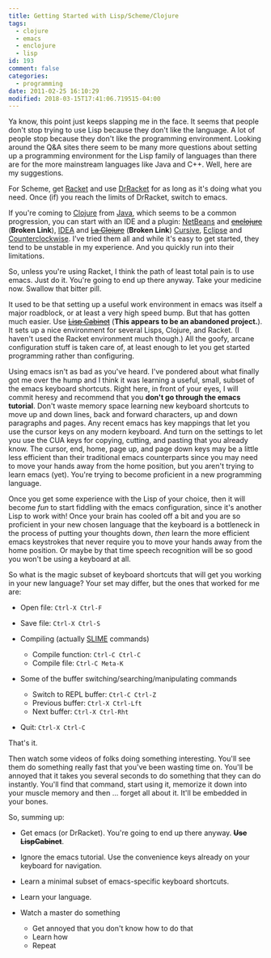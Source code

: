 ```yaml
---
title: Getting Started with Lisp/Scheme/Clojure
tags:
  - clojure
  - emacs
  - enclojure
  - lisp
id: 193
comment: false
categories:
  - programming
date: 2011-02-25 16:10:29
modified: 2018-03-15T17:41:06.719515-04:00
---
```


Ya know, this point just keeps slapping me in the face. It seems that people don't stop trying to use Lisp because they don't like the language. A lot of people stop because they don't like the programming environment. Looking around the Q&amp;A sites there seem to be many more questions about setting up a programming environment for the Lisp family of languages than there are for the more mainstream languages like Java and C++. Well, here are my suggestions.

For Scheme, get [Racket](http://racket-lang.org/ "Link to the Racket language web sit") and use [DrRacket](http://docs.racket-lang.org/drracket/ "Link to DrRacket programming environment documentation") for as long as it's doing what you need. Once (if) you reach the limits of DrRacket, switch to emacs.

If you're coming to [Clojure](http://clojure.org/ "Link to Clojure language web site") from [Java](http://www.oracle.com/technetwork/java/index.html "Link to Java developer site at Oracle"), which seems to be a common progression, you can start with an IDE and a plugin: [NetBeans](http://netbeans.org/ "Link to NetBeans web site") and <del>[enclojure](http://www.enclojure.org/ "Link to enclojure web site")</del> (**Broken Link**), [IDEA](http://www.jetbrains.com/idea/ "Link to IntelliJ IDEA web site") and <del>[La Clojure](http://plugins.intellij.net/plugin/?id=4050 "Link to La Clojure plugin site")</del> (**Broken Link**) [Cursive](https://cursive-ide.com), [Eclipse](http://www.eclipse.org/ "Link to Eclipse IDE web site") and [Counterclockwise](https://github.com/ccw-ide/ccw/wiki/GoogleCodeHome "Link to Counterclockwise IDE plugin site"). I've tried them all and while it's easy to get started, they tend to be unstable in my experience. And you quickly run into their limitations.

So, unless you're using Racket, I think the path of least total pain is to use emacs. Just do it. You're going to end up there anyway. Take your medicine now. Swallow that bitter pill.

It used to be that setting up a useful work environment in emacs was itself a major roadblock, or at least a very high speed bump. But that has gotten much easier. Use <del>[Lisp Cabinet](http://lispcabinet.sourceforge.net/ "Link to Lisp Cabinet web site")</del> (**This appears to be an abandoned project.**). It sets up a nice environment for several Lisps, Clojure, and Racket. (I haven't used the Racket environment much though.) All the goofy, arcane configuration stuff is taken care of, at least enough to let you get started programming rather than configuring.

Using emacs isn't as bad as you've heard. I've pondered about what finally got me over the hump and I think it was learning a useful, small, subset of the emacs keyboard shortcuts. Right here, in front of your eyes, I will commit heresy and recommend that you **don't go through the emacs tutorial**. Don't waste memory space learning new keyboard shortcuts to move up and down lines, back and forward characters, up and down paragraphs and pages. Any recent emacs has key mappings that let you use the cursor keys on any modern keyboard. And turn on the settings to let you use the CUA keys for copying, cutting, and pasting that you already know. The cursor, end, home, page up, and page down keys may be a little less efficient than their traditional emacs counterparts since you may need to move your hands away from the home position, but you aren't trying to learn emacs (yet). You're trying to become proficient in a new programming language.

Once you get some experience with the Lisp of your choice, then it will become _fun_ to start fiddling with the emacs configuration, since it's another Lisp to work with! Once your brain has cooled off a bit and you are so proficient in your new chosen language that the keyboard is a bottleneck in the process of putting your thoughts down, _then_ learn the more efficient emacs keystrokes that never require you to move your hands away from the home position. Or maybe by that time speech recognition will be so good you won't be using a keyboard at all.

So what is the magic subset of keyboard shortcuts that will get you working in your new language? Your set may differ, but the ones that worked for me are:

*   Open file: `Ctrl-X Ctrl-F`
*   Save file: `Ctrl-X Ctrl-S`
*   Compiling (actually [SLIME](http://common-lisp.net/project/slime/ "Link to SLIME home page") commands)

    *   Compile function: `Ctrl-C Ctrl-C`
    *   Compile file: `Ctrl-C Meta-K`

*   Some of the buffer switching/searching/manipulating commands

    *   Switch to REPL buffer: `Ctrl-C Ctrl-Z`
    *   Previous buffer: `Ctrl-X Ctrl-Lft`
    *   Next buffer: `Ctrl-X Ctrl-Rht`

*   Quit: `Ctrl-X Ctrl-C`

That's it.

Then watch some videos of folks doing something interesting. You'll see them do something really fast that you've been wasting time on. You'll be annoyed that it takes you several seconds to do something that they can do instantly. You'll find that command, start using it, memorize it down into your muscle memory and then ... forget all about it. It'll be embedded in your bones.

So, summing up:

*   Get emacs (or DrRacket). You're going to end up there anyway. <del>**Use LispCabinet**</del>.
*   Ignore the emacs tutorial. Use the convenience keys already on your keyboard for navigation.
*   Learn a minimal subset of emacs-specific keyboard shortcuts.
*   Learn your language.
*   Watch a master do something

    *   Get annoyed that you don't know how to do that
    *   Learn how
    *   Repeat